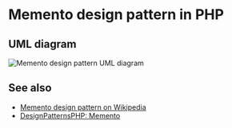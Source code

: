 # Memento design pattern in PHP

## UML diagram

![Memento design pattern UML diagram](https://raw.githubusercontent.com/php-earth/PHP.earth/master/assets/images/oop/design-patterns/behavioral/memento.png "Memento design pattern UML diagram")

## See also

* [Memento design pattern on Wikipedia](http://en.wikipedia.org/wiki/Memento_pattern)
* [DesignPatternsPHP: Memento](http://designpatternsphp.readthedocs.io/en/latest/Behavioral/Memento/README.html)
